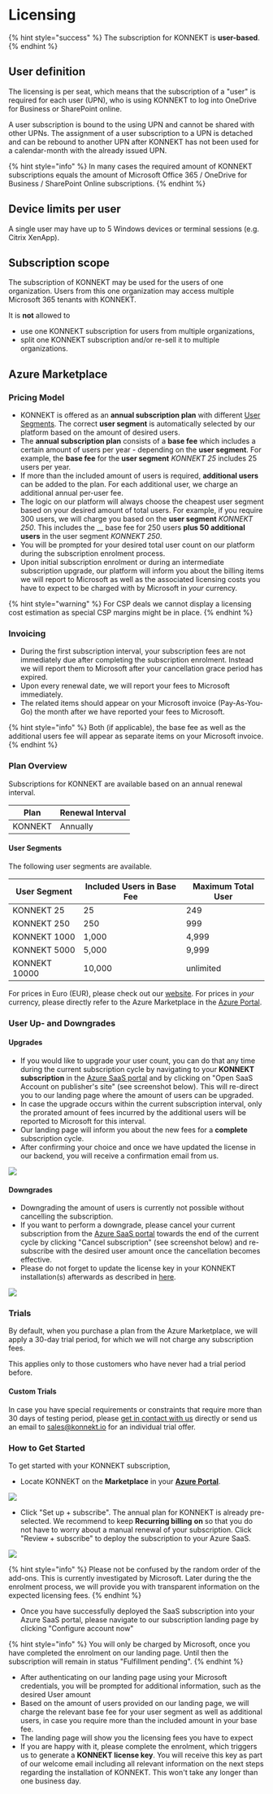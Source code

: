 # Licensing

{% hint style="success" %}
The subscription for KONNEKT is **user-based**.&#x20;
{% endhint %}

## User definition

The licensing is per seat, which means that the subscription of a "user" is required for each user (UPN), who is using KONNEKT to log into OneDrive for Business or SharePoint online.

A user subscription is bound to the using UPN and cannot be shared with other UPNs. The assignment of a user subscription to a UPN is detached and can be rebound to another UPN after KONNEKT has not been used for a calendar-month with the already issued UPN.

{% hint style="info" %}
In many cases the required amount of KONNEKT subscriptions equals the amount of Microsoft Office 365 / OneDrive for Business / SharePoint Online subscriptions.
{% endhint %}

## Device limits per user

A single user may have up to 5 Windows devices or terminal sessions (e.g. Citrix XenApp).

## Subscription scope

The subscription of KONNEKT may be used for the users of one organization. Users from this one organization may access multiple Microsoft 365 tenants with KONNEKT.

It is **not** allowed to&#x20;

* use one KONNEKT subscription for users from multiple organizations,
* split one KONNEKT subscription and/or re-sell it to multiple organizations.



## Azure Marketplace

### Pricing Model

* KONNEKT is offered as an **annual subscription plan** with different [User Segments](licensing.md#user-segments). The correct **user segment** is automatically selected by our platform based on the amount of desired users.
* The **annual subscription plan** consists of a **base fee** which includes a certain amount of users per year - depending on the **user segment**. For example, the **base fee** for the **user segment** _KONNEKT 25_ includes 25 users per year.
* If more than the included amount of users is required, **additional users** can be added to the  plan. For each additional user, we charge an additional annual per-user fee.
* The logic on our platform will always choose the cheapest user segment based on your desired amount of total users. For example, if you require 300 users, we will charge you based on the **user segment** _KONNEKT 250_. This includes the __ base fee for 250 users **plus 50 additional users** in the user segment _KONNEKT 250_.
* You will be prompted for your desired total user count on our platform during the subscription enrolment process.
* Upon initial subscription enrolment or during an intermediate subscription upgrade, our platform will inform you about the billing items we will report to Microsoft as well as the associated licensing costs you have to expect to be charged with by Microsoft in _your_ currency.

{% hint style="warning" %}
For CSP deals we cannot display a licensing cost estimation as special CSP margins might be in place.
{% endhint %}

### Invoicing

* During the first subscription interval, your subscription fees are not immediately due after completing the subscription enrolment. Instead we will report them to Microsoft after your cancellation grace period has expired.&#x20;
* Upon every renewal date, we will report your fees to Microsoft immediately.
* The related items should appear on your Microsoft invoice (Pay-As-You-Go) the month after we have reported your fees to Microsoft.

{% hint style="info" %}
Both (if applicable), the base fee as well as the additional users fee will appear as separate items on your Microsoft invoice.
{% endhint %}

### Plan Overview

Subscriptions for KONNEKT are available based on an annual renewal interval.

| **Plan** | **Renewal Interval** |
| -------- | -------------------- |
| KONNEKT  | Annually             |

#### User Segments

The following user segments are available.

| **User Segment** | **Included Users in Base Fee** | **Maximum Total User** |
| ---------------- | ------------------------------ | ---------------------- |
| KONNEKT 25       | 25                             | 249                    |
| KONNEKT 250      | 250                            | 999                    |
| KONNEKT 1000     | 1,000                          | 4,999                  |
| KONNEKT 5000     | 5,000                          | 9,999                  |
| KONNEKT 10000    | 10,000                         | unlimited              |

For prices in Euro (EUR), please check out our <mark style="color:green;"></mark> [website](https://www.konnekt.io). For prices in _your_ currency, please directly refer to the Azure Marketplace in the [Azure Portal](https://portal.azure.com).

### User Up- and Downgrades

#### Upgrades

* If you would like to upgrade your user count, you can do that any time during the current subscription cycle by navigating to your **KONNEKT subscription** in the [Azure SaaS portal](https://portal.azure.com/#blade/HubsExtension/BrowseResourceBlade/resourceType/Microsoft.SaaS%2Fresources) <mark style="color:green;"></mark> and by clicking on "Open SaaS Account on publisher's site" (see screenshot below). This will re-direct you to our landing page where the amount of users can be upgraded.
* In case the upgrade occurs within the current subscription interval, only the prorated amount of fees incurred by the additional users will be reported to Microsoft for this interval.
* Our landing page will inform you about the new fees for a **complete** subscription cycle.
* After confirming your choice and once we have updated the license in our backend, you will receive a confirmation email from us.

![](.gitbook/assets/SaaSPortal\_changeSubscription.png)

#### Downgrades

* Downgrading the amount of users is currently not possible without cancelling the subscription.
* If you want to perform a downgrade, please cancel your current subscription from the <mark style="color:green;"></mark> [Azure SaaS portal](https://portal.azure.com/#blade/HubsExtension/BrowseResourceBlade/resourceType/Microsoft.SaaS%2Fresources) towards the end of the current cycle by clicking "Cancel subscription" (see screenshot below) and re-subscribe with the desired user amount once the cancellation becomes effective.
* Please do not forget to update the license key in your KONNEKT installation(s) afterwards as described in [here](https://docs.konnekt.io/configuration/other/license-key-on-multi-user-environments).

![](.gitbook/assets/SaaSPortal\_cancelSubscription.png)

### **Trials**

By default, when you purchase a plan from the Azure Marketplace, we will apply a 30-day trial period, for which we will not charge any subscription fees.&#x20;

This applies only to those customers who have never had a trial period before.

#### **Custom Trials**

In case you have special requirements or constraints that require more than 30 days of testing period, please [get in contact with us](https://www.konnekt.io/start-now/#try) directly or send us an email to [sales@konnekt.io](mailto:sales@konnekt.io) for an individual trial offer.

### How to Get Started

To get started with your KONNEKT subscription,

* Locate KONNEKT on the **Marketplace** in your [**Azure Portal**](https://portal.azure.com/#create/glueckkanja-gabag.radiusaas-transactable-prod/preview).&#x20;

![](<.gitbook/assets/image (29).png>)

* Click "Set up + subscribe". The annual plan for KONNEKT is already pre-selected. We recommend to keep **Recurring billing** **on** so that you do not have to worry about a manual renewal of your subscription. Click "Review + subscribe" to deploy the subscription to your Azure SaaS.

![](<.gitbook/assets/image (30).png>)

{% hint style="info" %}
Please not be confused by the random order of the add-ons. This is currently investigated by Microsoft. Later during the the enrolment process, we will provide you with transparent information on the expected licensing fees.
{% endhint %}

* Once you have successfully deployed the SaaS subscription into your Azure SaaS portal, please navigate to our subscription landing page by clicking "Configure account now"

{% hint style="info" %}
You will only be charged by Microsoft, once you have completed the enrolment on our landing page. Until then the subscription will remain in status "Fulfillment pending".
{% endhint %}

* After authenticating on our landing page using your Microsoft credentials, you will be prompted for additional information, such as the desired User amount
* Based on the amount of users provided on our landing page, we will charge the relevant base fee for your user segment as well as additional users, in case you require more than the included amount in your base fee.
* The landing page will show you the licensing fees you have to expect
* If you are happy with it, please complete the enrolment, which triggers us to generate a **KONNEKT license key**. You will receive this key as part of our welcome email including all relevant information on the next steps regarding the installation of KONNEKT. This won't take any longer than one business day.
